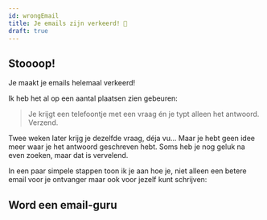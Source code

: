 ```yaml
---
id: wrongEmail
title: Je emails zijn verkeerd! 📨
draft: true
---
```


## Stoooop!

Je maakt je emails helemaal verkeerd!

Ik heb het al op een aantal plaatsen zien gebeuren:

> Je krijgt een telefoontje met een vraag én je typt alleen het antwoord. Verzend.

Twee weken later krijg je dezelfde vraag, déja vu... Maar je hebt geen idee meer waar je het antwoord geschreven hebt. Soms heb je nog geluk na even zoeken, maar dat is vervelend.

In een paar simpele stappen toon ik je aan hoe je, niet alleen een betere email voor je ontvanger maar ook voor jezelf kunt schrijven:

## Word een email-guru
